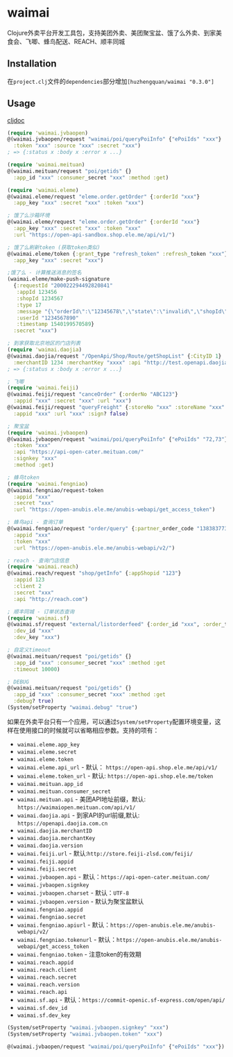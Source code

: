 # waimai

Clojure外卖平台开发工具包，支持美团外卖、美团聚宝盆、饿了么外卖、到家美食会、飞唧、蜂鸟配送、REACH、顺丰同城

## Installation

在`project.clj`文件的`dependencies`部分增加`[huzhengquan/waimai "0.3.0"]`

## Usage

[cljdoc](https://cljdoc.org/d/huzhengquan/waimai)

```clojure
(require 'waimai.jvbaopen)
@(waimai.jvbaopen/request "waimai/poi/queryPoiInfo" {"ePoiIds" "xxx"}
  :token "xxx" :source "xxx" :secret "xxx")
; => {:status x :body x :error x ...}

(require 'waimai.meituan)
@(waimai.meituan/request "poi/getids" {}
  :app_id "xxx" :consumer_secret "xxx" :method :get)

(require 'waimai.eleme)
@(waimai.eleme/request "eleme.order.getOrder" {:orderId "xxx"}
  :app_key "xxx" :secret "xxx" :token "xxx")

; 饿了么沙箱环境
@(waimai.eleme/request "eleme.order.getOrder" {:orderId "xxx"}
  :app_key "xxx" :secret "xxx" :token "xxx"
  :url "https://open-api-sandbox.shop.ele.me/api/v1/")

; 饿了么刷新token (获取token类似)
@(waimai.eleme/token {:grant_type "refresh_token" :refresh_token "xxx"}
  :app_key "xxx" :secret "xxx")

;饿了么 - 计算推送消息的签名
(waimai.eleme/make-push-signature
  {:requestId "200022294492820841"
   :appId 123456
   :shopId 1234567
   :type 17
   :message "{\"orderId\":\"12345678\",\"state\":\"invalid\",\"shopId\":1234567,\"updateTime\":1540199570,\"role\":1}"
   :userId "1234567890"
   :timestamp 1540199570589}
  :secret "xxx")

; 到家获取北京地区的门店列表
(require 'waimai.daojia)
@(waimai.daojia/request "/OpenApi/Shop/Route/getShopList" {:CityID 1}
  :merchantID 1234 :merchantKey "xxxx" :api "http://test.openapi.daojia.com.cn")
; => {:status x :body x :error x ...}

; 飞唧
(require 'waimai.feiji)
@(waimai.feiji/request "canceOrder" {:orderNo "ABC123"}
  :appid "xxx" :secret "xxx" :url "xxx")
@(waimai.feiji/request "queryFreight" {:storeNo "xxx" :storeName "xxx" :senderLng "xxx" ...}
  :appid "xxx" :url "xxx" :sign? false)

; 聚宝盆
(require 'waimai.jvbaopen)
@(waimai.jvbaopen/request "waimai/poi/queryPoiInfo" {"ePoiIds" "72,73"}
  :token "xxx"
  :api "https://api-open-cater.meituan.com/"
  :signkey "xxx"
  :method :get)

; 蜂鸟token
(require 'waimai.fengniao)
@(waimai.fengniao/request-token 
  :appid "xxx"
  :secret "xxx"
  :url "https://open-anubis.ele.me/anubis-webapi/get_access_token")

; 蜂鸟api - 查询订单
@(waimai.fengniao/request "order/query" {:partner_order_code "1383837732"}
  :appid "xxx"
  :token "xxx"
  :url "https://open-anubis.ele.me/anubis-webapi/v2/")

; reach - 查询门店信息
(require 'waimai.reach)
@(waimai.reach/request "shop/getInfo" {:appShopid "123"}
  :appid 123
  :client 2
  :secret "xxx"
  :api "http://reach.com")

; 顺丰同城 - 订单状态查询
(require 'waimai.sf)
@(waimai.sf/request "external/listorderfeed" {:order_id "xxx", :order_type 2}
  :dev_id "xxx"
  :dev_key "xxx")

; 自定义timeout
@(waimai.meituan/request "poi/getids" {}
  :app_id "xxx" :consumer_secret "xxx" :method :get
  :timeout 10000)

; DEBUG
@(waimai.meituan/request "poi/getids" {}
  :app_id "xxx" :consumer_secret "xxx" :method :get
  :debug? true)
(System/setProperty "waimai.debug" "true")

```

如果在外卖平台只有一个应用，可以通过`System/setProperty`配置环境变量，这样在使用接口的时候就可以省略相应参数。支持的项有：

* `waimai.eleme.app_key`
* `waimai.eleme.secret`
* `waimai.eleme.token`
* `waimai.eleme.api_url` - 默认： `https://open-api.shop.ele.me/api/v1/`
* `waimai.eleme.token_url` - 默认: `https://open-api.shop.ele.me/token`
* `waimai.meituan.app_id`
* `waimai.meituan.consumer_secret`
* `waimai.meituan.api` - 美团API地址前缀，默认: `https://waimaiopen.meituan.com/api/v1/`
* `waimai.daojia.api` - 到家API的url前缀,默认: `https://openapi.daojia.com.cn`
* `waimai.daojia.merchantID`
* `waimai.daojia.merchantKey`
* `waimai.daojia.version`
* `waimai.feiji.url` - 默认:`http://store.feiji-zlsd.com/feiji/`
* `waimai.feiji.appid`
* `waimai.feiji.secret`
* `waimai.jvbaopen.api` - 默认：`https://api-open-cater.meituan.com/`
* `waimai.jvbaopen.signkey`
* `waimai.jvbaopen.charset` - 默认：`UTF-8`
* `waimai.jvbaopen.version` - 默认为聚宝盆默认
* `waimai.fengniao.appid`
* `waimai.fengniao.secret`
* `waimai.fengniao.apiurl` - 默认：`https://open-anubis.ele.me/anubis-webapi/v2/`
* `waimai.fengniao.tokenurl` - 默认：`https://open-anubis.ele.me/anubis-webapi/get_access_token`
* `waimai.fengniao.token` - 注意token的有效期
* `waimai.reach.appid`
* `waimai.reach.client`
* `waimai.reach.secret`
* `waimai.reach.version`
* `waimai.reach.api`
* `waimai.sf.api` - 默认：`https://commit-openic.sf-express.com/open/api/`
* `waimai.sf.dev_id`
* `waimai.sf.dev_key`

```clojure
(System/setProperty "waimai.jvbaopen.signkey" "xxx")
(System/setProperty "waimai.jvbaopen.token" "xxx")

@(waimai.jvbaopen/request "waimai/poi/queryPoiInfo" {"ePoiIds" "xxx"})
```

